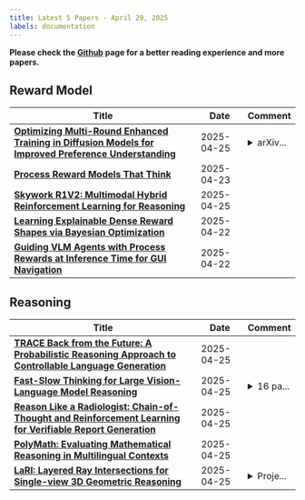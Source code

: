 ```yaml
---
title: Latest 5 Papers - April 29, 2025
labels: documentation
---
```

**Please check the [Github](https://github.com/dingyue772/DailyArxiv) page for a better reading experience and more papers.**

## Reward Model
| **Title** | **Date** | **Comment** |
| --- | --- | --- |
| **[Optimizing Multi-Round Enhanced Training in Diffusion Models for Improved Preference Understanding](http://arxiv.org/abs/2504.18204v1)** | 2025-04-25 | <details><summary>arXiv...</summary><p>arXiv admin note: substantial text overlap with arXiv:2503.17660</p></details> |
| **[Process Reward Models That Think](http://arxiv.org/abs/2504.16828v1)** | 2025-04-23 |  |
| **[Skywork R1V2: Multimodal Hybrid Reinforcement Learning for Reasoning](http://arxiv.org/abs/2504.16656v2)** | 2025-04-25 |  |
| **[Learning Explainable Dense Reward Shapes via Bayesian Optimization](http://arxiv.org/abs/2504.16272v1)** | 2025-04-22 |  |
| **[Guiding VLM Agents with Process Rewards at Inference Time for GUI Navigation](http://arxiv.org/abs/2504.16073v1)** | 2025-04-22 |  |

## Reasoning
| **Title** | **Date** | **Comment** |
| --- | --- | --- |
| **[TRACE Back from the Future: A Probabilistic Reasoning Approach to Controllable Language Generation](http://arxiv.org/abs/2504.18535v1)** | 2025-04-25 |  |
| **[Fast-Slow Thinking for Large Vision-Language Model Reasoning](http://arxiv.org/abs/2504.18458v1)** | 2025-04-25 | <details><summary>16 pa...</summary><p>16 pages, 5 figures, and 12 tables</p></details> |
| **[Reason Like a Radiologist: Chain-of-Thought and Reinforcement Learning for Verifiable Report Generation](http://arxiv.org/abs/2504.18453v1)** | 2025-04-25 |  |
| **[PolyMath: Evaluating Mathematical Reasoning in Multilingual Contexts](http://arxiv.org/abs/2504.18428v1)** | 2025-04-25 |  |
| **[LaRI: Layered Ray Intersections for Single-view 3D Geometric Reasoning](http://arxiv.org/abs/2504.18424v1)** | 2025-04-25 | <details><summary>Proje...</summary><p>Project page: https://ruili3.github.io/lari</p></details> |

